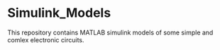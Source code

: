 # Simulink_Models
This repository contains MATLAB simulink models of some simple and comlex electronic circuits.
